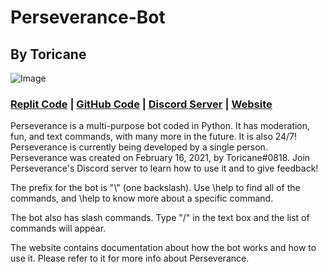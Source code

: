 # Perseverance-Bot
## By Toricane
![Image](https://cdn.discordapp.com/attachments/796893810167775233/824861495211982878/preservation.png)

### [Replit Code](https://replit.com/@PerseveranceBot/PerseveranceBot/) | [GitHub Code](https://github.com/Toricane/Perseverance-Bot) | [Discord Server](https://discord.gg/QFcMcCQGbU) | [Website](https://PerseveranceBot.repl.co)

Perseverance is a multi-purpose bot coded in Python. It has moderation, fun, and text commands, with many more in the future. It is also 24/7! Perseverance is currently being developed by a single person. Perseverance was created on February 16, 2021, by Toricane#0818. Join Perseverance's Discord server to learn how to use it and to give feedback!

The prefix for the bot is "\\" (one backslash). Use \help to find all of the commands, and \help <command> to know more about a specific command. 

The bot also has slash commands. Type "/" in the text box and the list of commands will appear.

The website contains documentation about how the bot works and how to use it. Please refer to it for more info about Perseverance.